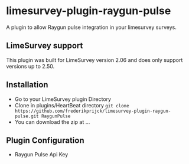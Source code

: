 # limesurvey-plugin-raygun-pulse
A plugin to allow Raygun pulse integration in your limesurvey surveys.

## LimeSurvey support
This plugin was built for LimeSurvey version 2.06 and does only support versions up to 2.50.

## Installation
- Go to your LimeSurvey plugin Directory
- Clone in plugins/HeartBeat directory `git clone https://github.com/frederikprijck/limesurvey-plugin-raygun-pulse.git RaygunPulse`
- You can download the zip at ...

## Plugin Configuration
- Raygun Pulse Api Key
